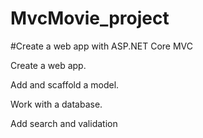 # MvcMovie_project


#Create a web app with ASP.NET Core MVC

Create a web app.

Add and scaffold a model.

Work with a database.

Add search and validation
